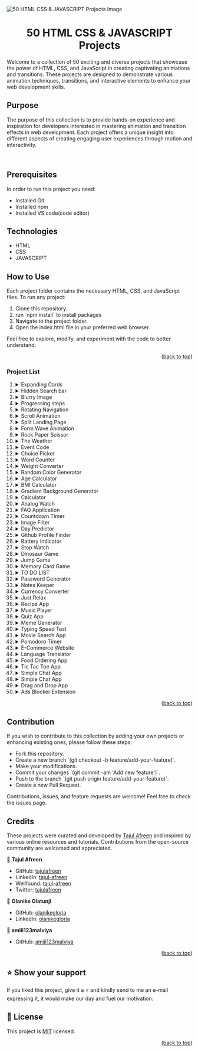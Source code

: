 ![50 HTML CSS & JAVASCRIPT Projects Image](./assets/maxresdefault.jpg)

<div>
<h1 align="center">50 HTML CSS & JAVASCRIPT Projects</h1> 
<p>Welcome to a collection of 50 exciting and diverse projects that showcase the power of HTML, CSS, and JavaScript in creating captivating animations and transitions. These projects are designed to demonstrate various animation techniques, transitions, and interactive elements to enhance your web development skills.</p>
</div>

## Purpose

<p>The purpose of this collection is to provide hands-on experience and inspiration for developers interested in mastering animation and transition effects in web development. Each project offers a unique insight into different aspects of creating engaging user experiences through motion and interactivity.</p>

<br>

## Prerequisites

In order to run this project you need:

- Installed Git.
- Installed npm
- Installed VS code(code editor)

## Technologies

  <ul>
    <li>HTML</li>
    <li>CSS</li>
    <li>JAVASCRIPT</li>
  </ul>

## How to Use

 <p>Each project folder contains the necessary HTML, CSS, and JavaScript files. To run any project:</p>
 <ol>
 <li>Clone this repository.</li>
 <li>run `npm install` to install packages </li>
 <li>Navigate to the project folder.</li>
 <li>Open the index.html file in your preferred web browser.</li>
 </ol>

<p>Feel free to explore, modify, and experiment with the code to better understand.</p>

<p align="right">(<a href="#readme-top">back to top</a>)</p>

### Project List

<ol>
<li>
<details>
<summary>Expanding Cards</summary>
<p>"Expanding Cards" is an interactive web layout where clicking on an image expands it while automatically minimizing other cards, offering a captivating and organized way to explore content with seamless transitions and intuitive design.</p>
<ul>
<li><a href="https://tajulafreen.github.io/50Projects-HTML-CSS-JavaScript/Source-Code/ExpandsCards/">Live Demo</a></li>
<li><a href="https://github.com/tajulafreen/50Projects-HTML-CSS-JavaScript/tree/main/Source-Code/ExpandsCards">Source</a></li>
</ul> 
</details>
</li>

<li>
<details>
<summary>Hidden Search bar</summary>
<p>Hidden Search Bar discreetly expands upon toggling, seamlessly integrating a sleek and intuitive search feature into interfaces, enhancing user accessibility and experience.</p>
<ul>
<li><a href="https://tajulafreen.github.io/50Projects-HTML-CSS-JavaScript/Source-Code/HiddenSearch/">Live Demo</a></li>
<li><a href="https://github.com/tajulafreen/50Projects-HTML-CSS-JavaScript/tree/main/Source-Code/HiddenSearch">Source</a></li>
</ul> 
</details>
</li>

<li>
<details>
<summary>Blurry Image</summary>
<p>
"Blurry Image" project utilizes covert blurring on page load, gradually transitioning images from a blurred state to crystal clear, enhancing visual experience seamlessly.</p>
<ul>
<li><a href="https://tajulafreen.github.io/50Projects-HTML-CSS-JavaScript/Source-Code/BluringImage/">Live Demo</a></li>
<li><a href="https://github.com/tajulafreen/50Projects-HTML-CSS-JavaScript/tree/main/Source-Code/BluringImage">Source</a></li>
</ul> 
</details>
</li>

<li>
<details>
<summary>Progressing steps</summary>
<p>"Progressing Steps" project showcases dynamic button effects, visually demonstrating progression through color fills upon each click, embodying interactive advancement in just a tap.</p>
<ul>
<li><a href="https://tajulafreen.github.io/50Projects-HTML-CSS-JavaScript/Source-Code/ProgressSteps/">Live Demo</a></li>
<li><a href="https://github.com/tajulafreen/50Projects-HTML-CSS-JavaScript/tree/main/Source-Code/ProgressSteps">Source</a></li>
</ul> 
</details>
</li>

<li>
<details>
<summary>Rotating Navigation</summary>
<p>"Rotating Navigation" is a dynamic project where clicking the menu bar triggers a 45-degree screen rotation, offering an engaging and unique user experience through interactive navigation.</p>
<ul>
<li><a href="https://tajulafreen.github.io/50Projects-HTML-CSS-JavaScript/Source-Code/RotatingNavigation/">Live Demo</a></li>
<li><a href="https://github.com/tajulafreen/50Projects-HTML-CSS-JavaScript/tree/main/Source-Code/RotatingNavigation">Source</a></li>
</ul> 
</details>
</li>

<li>
<details>
<summary>Scroll Animation</summary>
<p>"Scroll Animation" is a dynamic project that imbues scrolling web pages with captivating animation effects, elevating the user experience through visually engaging content transitions triggered by scrolling actions.</p>
<ul>
<li><a href="https://tajulafreen.github.io/50Projects-HTML-CSS-JavaScript/Source-Code/ScrollAnimation/">Live Demo</a></li>
<li><a href="https://github.com/tajulafreen/50Projects-HTML-CSS-JavaScript/tree/main/Source-Code/ScrollAnimation">Source</a></li>
</ul> 
</details>
</li>

<li>
<details>
<summary>Split Landing Page</summary>
<p>"Experience the 'Split Landing Page' - a dynamic interface that expands upon hover, providing an immersive view, and seamlessly minimizes upon mouse removal. Engage with captivating button glow effects, adding a touch of interactivity to your browsing journey."</p>
<ul>
<li><a href="https://tajulafreen.github.io/50Projects-HTML-CSS-JavaScript/Source-Code/SplitLanding-Page/">Live Demo</a></li>
<li><a href="https://github.com/tajulafreen/50Projects-HTML-CSS-JavaScript/tree/main/Source-Code/SplitLanding-Page">Source</a></li>
</ul> 
</details>
</li>

<li>
<details>
<summary>Form Wave Animation</summary>
<p>Enhancing user interaction, this form features dynamic label animations with a mesmerizing wave effect, complemented by a gradient background for a stylish and immersive visual experience.</p>
<ul>
<li><a href="https://tajulafreen.github.io/50Projects-HTML-CSS-JavaScript/Source-Code/FormWaveAnimation/">Live Demo</a></li>
<li><a href="https://github.com/tajulafreen/50Projects-HTML-CSS-JavaScript/tree/main/Source-Code/FormWaveAnimation">Source</a></li>
</ul> 
</details>
</li>

<li>
<details>
<summary>Rock Paper Scissor</summary>
<p>Introducing a classic Rock, Paper, Scissors game with a modern twist. Experience the thrill of strategic choices and animated outcomes in this engaging web application, designed for both fun and interactive play.</p>
<ul>
<li><a href="https://tajulafreen.github.io/50Projects-HTML-CSS-JavaScript/Source-Code/RockPapperScissor/">Live Demo</a></li>
<li><a href="https://github.com/tajulafreen/50Projects-HTML-CSS-JavaScript/tree/main/Source-Code/RockPapperScissor">Source</a></li>
</ul> 
</details>
</li>

<li>
<details>
<summary>The Weather</summary>
<p>Weather App automatically detects your location using navigator, providing real-time weather updates tailored to your area. Enjoy intuitive design, accurate forecasts, and dynamic backgrounds based on current weather conditions for a seamless weather browsing experience. Stay informed and prepared with our convenient and user-friendly Weather App with Location Detection.</p>
<ul>
<li><a href="https://tajulafreen.github.io/50Projects-HTML-CSS-JavaScript/Source-Code/WeatherApp/">Live Demo</a></li>
<li><a href="https://github.com/tajulafreen/50Projects-HTML-CSS-JavaScript/tree/main/Source-Code/WeatherApp">Source</a></li>
</ul> 
</details>
</li>

<li>
<details>
<summary>Event Code</summary>
<p>The Event Code project is a simple web application that allows users to obtain the keycode of any key they press on their keyboard. Built using HTML, CSS, and JavaScript, the application provides a user-friendly interface where users can press any key, and the corresponding keycode will be displayed on the screen in real-time. This project serves as a practical demonstration of event handling in web development and can be used as a learning tool for understanding keyboard events in JavaScript.</p>
<ul>
<li><a href="https://tajulafreen.github.io/50Projects-HTML-CSS-JavaScript/Source-Code/EventCode/">Live Demo</a></li>
<li><a href="https://github.com/tajulafreen/50Projects-HTML-CSS-JavaScript/tree/main/Source-Code/EventCode">Source</a></li>
</ul> 
</details>
</li>

<li>
<details>
<summary>Choice Picker</summary>
<p>A cutting-edge web application leveraging HTML, CSS, and JavaScript technologies to facilitate user selection from a customizable range of options. The application features an intuitive interface with a text input field, where users can enter their preferred choices. Upon submission, the system randomly cycles through the entered options and lands on a selected choice, which is prominently highlighted with a distinct color scheme, distinguishing it from the other options.</p>
<ul>
<li><a href="https://tajulafreen.github.io/50Projects-HTML-CSS-JavaScript/Source-Code/ChoicePicker/">Live Demo</a></li>
<li><a href="https://github.com/tajulafreen/50Projects-HTML-CSS-JavaScript/tree/main/Source-Code/ChoicePicker">Source</a></li>
</ul> 
</details>
</li>

<li>
<details>
<summary>Word Counter</summary>
<p>Word Counter App is a simple and efficient tool built using HTML, CSS, and JavaScript. This application provides users with an easy way to count words, characters, sentences, and paragraphs in a given text. Additionally, it offers features such as readability score and estimated reading time.</p>
<ul>
<li><a href="https://tajulafreen.github.io/50Projects-HTML-CSS-JavaScript/Source-Code/WordCounter/">Live Demo</a></li>
<li><a href="https://github.com/tajulafreen/50Projects-HTML-CSS-JavaScript/tree/main/Source-Code/WordCounter">Source</a></li>
</ul> 
</details>
</li>

<li>
<details>
<summary>Weight Converter</summary>
<p>Weight Converter is a simple and efficient tool built using HTML, CSS, and JavaScript. The Weight Converter project is a beginner-friendly web development project designed to help users convert weight measurements seamlessly. Users can input a weight in kilograms and instantly see conversions to grams, pounds, and ounces.</p>
<ul>
<li><a href="https://tajulafreen.github.io/50Projects-HTML-CSS-JavaScript/Source-Code/WeightConverter/">Live Demo</a></li>
<li><a href="https://github.com/tajulafreen/50Projects-HTML-CSS-JavaScript/tree/main/Source-Code/WeightConverter">Source</a></li>
</ul> 
</details>
</li>

<li>
<details>
<summary>Random Color Generator</summary>
<p>Random Color Generator is a user-friendly tool built using HTML, CSS, and JavaScript. The Random Color Generator project is a beginner-friendly web development project designed to help users generate random colors effortlessly. Users can click a button to instantly see randomly generated colors.</p>
<ul>
<li><a href="https://tajulafreen.github.io/50Projects-HTML-CSS-JavaScript/Source-Code/RandomColorGenerator/">Live Demo</a></li>
<li><a href="https://github.com/tajulafreen/50Projects-HTML-CSS-JavaScript/tree/main/Source-Code/RandomColorGenerator">Source</a></li>
</ul> 
</details>
</li>

<li>
<details>
<summary>Age Calculator</summary>
<p>Age Calculator is a user-friendly tool built using HTML, CSS, and JavaScript. The Age Calculator project is a beginner-friendly web development project designed to help users calculate their age effortlessly. Users can input their date of birth and instantly see their age in years.</p>
<ul>
<li><a href="https://tajulafreen.github.io/50Projects-HTML-CSS-JavaScript/Source-Code/AgeCalculator/">Live Demo</a></li>
<li><a href="https://github.com/tajulafreen/50Projects-HTML-CSS-JavaScript/tree/main/Source-Code/AgeCalculator">Source</a></li>
</ul> 
</details>
</li>

<li>
<details>
<summary>BMI Calculator</summary>
<p>The BMI Calculator is a simple web application built using HTML, CSS, and JavaScript. It allows users to easily calculate their Body Mass Index (BMI) by entering their height and weight. The application then computes the BMI and displays the result, helping users understand their body mass relative to their height and weight. This project is beginner-friendly and provides a practical example of using basic web development skills to create a functional tool.</p>
<ul>
<li><a href="https://tajulafreen.github.io/50Projects-HTML-CSS-JavaScript/Source-Code/BMICalculator/">Live Demo</a></li>
<li><a href="https://github.com/tajulafreen/50Projects-HTML-CSS-JavaScript/tree/main/Source-Code/BMICalculator">Source</a></li>
</ul> 
</details>
</li>

<li>
<details>
<summary>Gradient Background Generator</summary>
<p>The Gradient Background Generator is a user-friendly tool built using HTML, CSS, and JavaScript. This project allows users to create beautiful gradient backgrounds effortlessly. Users can select two colors to generate a gradient background and see the corresponding CSS code, which they can easily copy and use in their own projects. The tool is designed to be beginner-friendly, making it an excellent project for those new to web development.</p>
<ul>
<li><a href="https://tajulafreen.github.io/50Projects-HTML-CSS-JavaScript/Source-Code/GradientBackgroundGenerator/">Live Demo</a></li>
<li><a href="https://github.com/tajulafreen/50Projects-HTML-CSS-JavaScript/tree/main/Source-Code/GradientBackgroundGenerator">Source</a></li>
</ul> 
</details>
</li>

<li>
<details>
<summary>Calculator</summary>
<p>Calculator is a straightforward and user-friendly tool developed using HTML, CSS, and JavaScript. This beginner-friendly web development project is designed to help users perform basic arithmetic operations such as addition, subtraction, multiplication, and division seamlessly. Users can input numbers and choose an operator to instantly see the calculated result. The calculator also includes functionalities for clearing the input and handling decimal numbers.</p>
<ul>
<li><a href="https://tajulafreen.github.io/50Projects-HTML-CSS-JavaScript/Source-Code/Calculator/">Live Demo</a></li>
<li><a href="https://github.com/tajulafreen/50Projects-HTML-CSS-JavaScript/tree/main/Source-Code/Calculator">Source</a></li>
</ul> 
</details>
</li>

<li>
<details>
<summary>Analog Watch</summary>
<p>Analog Watch is a visually appealing and functional timekeeping tool built using HTML, CSS, and JavaScript. This project features a classic analog clock design with distinct hour, minute, and second hands. The clock displays the current time with real-time updates, and its stylish design includes subtle shadowing and color adjustments to enhance its aesthetic appeal. The clock’s hands are dynamically styled with CSS for a modern and engaging look.</p>
<ul>
<li><a href="https://tajulafreen.github.io/50Projects-HTML-CSS-JavaScript/Source-Code/AnalogWatch/">Live Demo</a></li>
<li><a href="https://github.com/tajulafreen/50Projects-HTML-CSS-JavaScript/tree/main/Source-Code/AnalogWatch">Source</a></li>
</ul> 
</details>
</li>

<li>
<details>
<summary>FAQ Application</summary>
<p>The FAQ Application is a responsive web-based tool designed to provide users with quick and easy access to frequently asked questions and their answers. Built with HTML, CSS, and JavaScript, this project showcases a clean and intuitive interface that allows users to expand and collapse answers with a simple click.</p>
<ul>
<li><a href="https://tajulafreen.github.io/50Projects-HTML-CSS-JavaScript/Source-Code/FAQApplication/">Live Demo</a></li>
<li><a href="https://github.com/tajulafreen/50Projects-HTML-CSS-JavaScript/tree/main/Source-Code/FAQApplication">Source</a></li>
</ul> 
</details>
</li>

<li>
<details>
<summary>Countdown Timer</summary>
<p>The Countdown Timer is an intuitive and visually appealing tool built using HTML, CSS, and JavaScript. This project allows users to set a countdown to a specific event or deadline, providing a real-time display of the remaining days, hours, minutes, and seconds. It's a great project for beginners to practice and enhance their web development skills.</p>
<ul>
<li><a href="https://tajulafreen.github.io/50Projects-HTML-CSS-JavaScript/Source-Code/CountdownTimer/">Live Demo</a></li>
<li><a href="https://github.com/tajulafreen/50Projects-HTML-CSS-JavaScript/tree/main/Source-Code/CountdownTimer">Source</a></li>
</ul> 
</details>
</li>

<li>
<details>
<summary>Image Filter</summary>
<p>The Image Filter Web Application allows users to upload and edit images by applying various filters (brightness, contrast, saturation, and vibrance) and effects (vintage, lomo, clarity, etc.). Users can preview changes on a canvas, download the edited image, or revert to the original. This application is built using HTML, CSS, and vanilla JavaScript.</p>
<ul>
<li><a href="https://tajulafreen.github.io/50Projects-HTML-CSS-JavaScript/Source-Code/ImageFilter/">Live Demo</a></li>
<li><a href="https://github.com/tajulafreen/50Projects-HTML-CSS-JavaScript/tree/main/Source-Code/ImageFilter">Source</a></li>
</ul> 
</details>
</li>

<li>
<details>
<summary>Day Predictor</summary>
<p>A Simple Week Day Predictor App written in HTML, CSS, and JavaScript. This app displays the current day of the week along with a corresponding motivational quote, using local computer time.</p>
<ul>
<li><a href="https://tajulafreen.github.io/50Projects-HTML-CSS-JavaScript/Source-Code/DayPredictor/">Live Demo</a></li>
<li><a href="https://github.com/tajulafreen/50Projects-HTML-CSS-JavaScript/tree/main/Source-Code/DayPredictor">Source</a></li>
</ul> 
</details>
</li>

<li>
<details>
<summary>Github Profile Finder</summary>
<p>The GitHub User Info Finder is a web application designed to fetch and display detailed information about GitHub users. By simply entering a GitHub username, users can retrieve profile information including the avatar, name, bio, number of public repositories, followers, and following count. This project leverages the GitHub API to provide real-time data, and it is built using HTML, CSS, and JavaScript for a seamless user experience.</p>
<ul>
<li><a href="https://tajulafreen.github.io/50Projects-HTML-CSS-JavaScript/Source-Code/GithubProfileFinder/">Live Demo</a></li>
<li><a href="https://github.com/tajulafreen/50Projects-HTML-CSS-JavaScript/tree/main/Source-Code/GithubProfileFinder">Source</a></li>
</ul> 
</details>
</li>

<li>
<details>
<summary>Battery Indicator</summary>
<p>This project is a simple web application that dynamically displays the battery level of the user's device and includes a dark mode toggle feature. The battery level is visually represented as a progress bar and also shown as a percentage. The application leverages the Battery Status API to fetch the battery information and updates the display in real-time. Additionally, the user can switch between light and dark modes by clicking a toggle button, enhancing the user interface's customization options.</p>
<ul>
<li><a href="https://tajulafreen.github.io/50Projects-HTML-CSS-JavaScript/Source-Code/BatteryIndicator/">Live Demo</a></li>
<li><a href="https://github.com/tajulafreen/50Projects-HTML-CSS-JavaScript/tree/main/Source-Code/BatteryIndicator">Source</a></li>
</ul> 
</details>
</li>

<li>
<details>
<summary>Stop Watch</summary>
<p>This project is a simple and interactive stopwatch application created using HTML, CSS, and JavaScript. The stopwatch can be started, stopped, and reset, allowing users to measure elapsed time accurately. It displays minutes, seconds, and milliseconds, providing a clear and precise time tracking interface. The application is styled with CSS for a clean and modern look, and it is fully responsive, ensuring usability across different devices.</p>
<ul>
<li><a href="https://tajulafreen.github.io/50Projects-HTML-CSS-JavaScript/Source-Code/StopWatch/">Live Demo</a></li>
<li><a href="https://github.com/tajulafreen/50Projects-HTML-CSS-JavaScript/tree/main/Source-Code/StopWatch">Source</a></li>
</ul> 
</details>
</li>

<li>
<details>
<summary>Dinosaur Game</summary>
<p>This project is a simple, interactive "Dinosaur Game" built using HTML, CSS, and JavaScript. Inspired by the classic offline game in Google Chrome, the player controls a dinosaur character that must jump over moving obstacles (cacti) to avoid collision. The game features basic animations and a scoring system, providing an engaging experience. The project demonstrates fundamental concepts of web development, including DOM manipulation, event handling, and CSS animations.</p>
<ul>
<li><a href="https://tajulafreen.github.io/50Projects-HTML-CSS-JavaScript/Source-Code/DinosaurGame/">Live Demo</a></li>
<li><a href="https://github.com/tajulafreen/50Projects-HTML-CSS-JavaScript/tree/main/Source-Code/DinosaurGame">Source</a></li>
</ul> 
</details>
</li>

<li>
<details>
<summary>Jump Game</summary>
<p>This project is a simple browser-based "Jump Game" where players control a character that must jump over blocks to avoid collisions. It demonstrates the use of HTML, CSS, and JavaScript to create an interactive game with basic animations and collision detection. The player uses the spacebar to jump and scores points based on survival time. The game includes two types of moving obstacles, adding a layer of challenge.</p>
<ul>
<li><a href="https://tajulafreen.github.io/50Projects-HTML-CSS-JavaScript/Source-Code/JumpGame/">Live Demo</a></li>
<li><a href="https://github.com/tajulafreen/50Projects-HTML-CSS-JavaScript/tree/main/Source-Code/JumpGame">Source</a></li>
</ul> 
</details>
</li>

<li>
<details>
<summary>Memory Card Game</summary>
<p>The Memory Card Game is a classic card-matching game designed to enhance cognitive skills and memory. Players are presented with a grid of face-down cards. The goal is to find and match all pairs of cards. This project demonstrates fundamental web development skills using HTML, CSS, and JavaScript.</p>
<ul>
<li><a href="https://tajulafreen.github.io/50Projects-HTML-CSS-JavaScript/Source-Code/MemoryCard/">Live Demo</a></li>
<li><a href="https://github.com/tajulafreen/50Projects-HTML-CSS-JavaScript/tree/main/Source-Code/MemoryCard">Source</a></li>
</ul> 
</details>
</li>

<li>
<details>
<summary>TO DO LIST</summary>
<p>This project is a simple web-based To-Do List application that allows users to add tasks, categorize them, and filter tasks by category. The application is built using HTML, CSS, and JavaScript, with JavaScript modules to separate concerns and improve maintainability.</p>
<ul>
<li><a href="https://tajulafreen.github.io/50Projects-HTML-CSS-JavaScript/Source-Code/ToDoList/">Live Demo</a></li>
<li><a href="https://github.com/tajulafreen/50Projects-HTML-CSS-JavaScript/tree/main/Source-Code/ToDoList">Source</a></li>
</ul> 
</details>
</li>

<li>
<details>
<summary>Password Generator</summary>
<p>The Password Generator App is a web application that allows users to create secure, customizable passwords based on user-defined criteria such as length and character types. It offers a simple interface for generating and copying passwords to the clipboard. This tool enhances online security by providing strong, random passwords.</p>
<ul>
<li><a href="https://tajulafreen.github.io/50Projects-HTML-CSS-JavaScript/Source-Code/PasswordGenerator/">Live Demo</a></li>
<li><a href="https://github.com/tajulafreen/50Projects-HTML-CSS-JavaScript/tree/main/Source-Code/PasswordGenerator">Source</a></li>
</ul> 
</details>
</li>

<li>
<details>
<summary>Notes Keeper</summary>
<p>The Notes Keeper App is a web-based application designed for creating, storing, and managing personal notes. It offers a simple and intuitive interface for adding, searching, and deleting notes using local storage, ensuring data persistence across sessions.</p>
<ul>
<li><a href="https://tajulafreen.github.io/50Projects-HTML-CSS-JavaScript/Source-Code/NotesKeeper/">Live Demo</a></li>
<li><a href="https://github.com/tajulafreen/50Projects-HTML-CSS-JavaScript/tree/main/Source-Code/NotesKeeper">Source</a></li>
</ul> 
</details>
</li>

<li>
<details>
<summary>Currency Converter</summary>
<p>This project is a Currency Converter application built using HTML, CSS, and JavaScript. It allows users to convert one currency into another by inputting an amount and selecting the currencies they want to convert from and to.</p>
<ul>
<li><a href="https://tajulafreen.github.io/50Projects-HTML-CSS-JavaScript/Source-Code/CurrencyConverter/">Live Demo</a></li>
<li><a href="https://github.com/tajulafreen/50Projects-HTML-CSS-JavaScript/tree/main/Source-Code/CurrencyConverter">Source</a></li>
</ul> 
</details>
</li>

<li>
<details>
<summary>Just Relax</summary>
<p>The Just Relax App is a breathing exercise web application built with HTML, CSS, and JavaScript (ES6+). It guides users through a breathing exercise by animating visual cues and displaying text prompts such as "Breathe In," "Hold," and "Breathe Out." This helps users relax and practice mindfulness.</p>
<ul>
<li><a href="https://tajulafreen.github.io/50Projects-HTML-CSS-JavaScript/Source-Code/JustRelax/">Live Demo</a></li>
<li><a href="https://github.com/tajulafreen/50Projects-HTML-CSS-JavaScript/tree/main/Source-Code/JustRelax">Source</a></li>
</ul> 
</details>
</li>

<li>
<details>
<summary>Recipe App</summary>
<p>The Recipe App is designed to make cooking enjoyable and easy for everyone, from beginners to seasoned chefs. Discover a wide range of recipes, create your own, and share them with the community. With an intuitive interface and smart features, it helps you explore new dishes, organize your favorite recipes, and plan meals for any occasion.</p>
<ul>
<li><a href="https://tajulafreen.github.io/50Projects-HTML-CSS-JavaScript/Source-Code/RecipeApp/">Live Demo</a></li>
<li><a href="https://github.com/tajulafreen/50Projects-HTML-CSS-JavaScript/tree/main/Source-Code/RecipeApp">Source</a></li>
</ul> 
</details>
</li>

<li>
<details>
<summary>Music Player</summary>
<p>A simple, user-friendly Music Player built using HTML, CSS, and JavaScript. This app allows users to upload and manage their favorite songs dynamically, creating a personalized playlist.</p>
<ul>
<li><a href="https://tajulafreen.github.io/50Projects-HTML-CSS-JavaScript/Source-Code/MusicPlayer/">Live Demo</a></li>
<li><a href="https://github.com/tajulafreen/50Projects-HTML-CSS-JavaScript/tree/main/Source-Code/MusicPlayer">Source</a></li>
</ul> 
</details>
</li>

<li>
<details>
<summary>Quiz App</summary>
<p>A simple quiz app built using HTML, CSS, and JavaScript. The app presents multiple-choice questions, and the user can select answers to test their knowledge. At the end of the quiz, the user's score is displayed along with an option to restart the quiz.</p>
<ul>
<li><a href="https://tajulafreen.github.io/50Projects-HTML-CSS-JavaScript/Source-Code/QuizApp/">Live Demo</a></li>
<li><a href="https://github.com/tajulafreen/50Projects-HTML-CSS-JavaScript/tree/main/Source-Code/Quizapp">Source</a></li>
</ul> 
</details>
</li>

<li>
<details>
<summary>Meme Generator</summary>
<p>A fun and interactive Meme Generator app built using HTML, CSS, and JavaScript. This app fetches random memes from an API and displays them for the user to enjoy. It also provides options for users to download the meme or share it on social media.</p>
<ul>
<li><a href="https://tajulafreen.github.io/50Projects-HTML-CSS-JavaScript/Source-Code/MemeGenerator/">Live Demo</a></li>
<li><a href="https://github.com/tajulafreen/50Projects-HTML-CSS-JavaScript/tree/main/Source-Code/MemeGenerator">Source</a></li>
</ul> 
</details>
</li>

<li>
<details>
<summary>Typing Speed Test</summary>
<p>The Typing Speed Test app is a simple web-based tool that allows users to test and improve their typing speed. The app displays a random sentence, and the user is asked to type it as quickly and accurately as possible. It calculates the typing speed in words per minute (WPM) and measures the accuracy based on the user's input.</p>
<ul>
<li><a href="https://tajulafreen.github.io/50Projects-HTML-CSS-JavaScript/Source-Code/TypingSpeedTest/">Live Demo</a></li>
<li><a href="https://github.com/tajulafreen/50Projects-HTML-CSS-JavaScript/tree/main/Source-Code/TypingSpeedTest">Source</a></li>
</ul> 
</details>
</li>

<li>
<details>
<summary>Movie Search App</summary>
<p>The Movie Search App is a simple and responsive web application that allows users to search for movies and view their details. It utilizes a public API like OMDB to fetch and display movie information, including the title, year of release, and poster.</p>
<ul>
<li><a href="https://tajulafreen.github.io/50Projects-HTML-CSS-JavaScript/Source-Code/MovieSearchApp/">Live Demo</a></li>
<li><a href="https://github.com/tajulafreen/50Projects-HTML-CSS-JavaScript/tree/main/Source-Code/MovieSearchApp">Source</a></li>
</ul> 
</details>
</li>

<li>
<details>
<summary>Pomodoro Timer</summary>
<p>The Productivity Timer (Pomodoro Timer) is a simple yet effective timer application based on the Pomodoro technique. It helps users stay productive by alternating between focus intervals (e.g., 5 minutes) and short breaks (e.g., 2 minutes). The app provides visual cues through animations and sound alerts to signal transitions between focus and break periods.</p>
<ul>
<li><a href="https://tajulafreen.github.io/50Projects-HTML-CSS-JavaScript/Source-Code/PomodoroTimer/">Live Demo</a></li>
<li><a href="https://github.com/tajulafreen/50Projects-HTML-CSS-JavaScript/tree/main/Source-Code/PomodoroTimer">Source</a></li>
</ul> 
</details>
</li>

<li>
<details>
<summary>E-Commerce Website</summary>
<p>This is a simple e-commerce product page built using **HTML**, **CSS**, and **JavaScript**. It displays a list of products fetched from a public API and allows users to add products to their cart. The page features a cart modal where users can view the products they have added, including quantity and total price.</p>
<ul>
<li><a href="https://tajulafreen.github.io/50Projects-HTML-CSS-JavaScript/Source-Code/E-CommerceWebsite/">Live Demo</a></li>
<li><a href="https://github.com/tajulafreen/50Projects-HTML-CSS-JavaScript/tree/main/Source-Code/E-CommerceWebsite">Source</a></li>
</ul> 
</details>
</li>

<li>
<details>
<summary>Language Translator</summary>
<p>The Language Translator App is a simple and user-friendly web application that allows users to translate text between various languages. It uses the MyMemory Translation API to fetch translations.</p>
<ul>
<li><a href="https://tajulafreen.github.io/50Projects-HTML-CSS-JavaScript/Source-Code/LanguageTranslator/">Live Demo</a></li>
<li><a href="https://github.com/tajulafreen/50Projects-HTML-CSS-JavaScript/tree/main/Source-Code/LanguageTranslator">Source</a></li>
</ul> 
</details>
</li>

<li>
<details>
<summary>Food Ordering App</summary>
<p>The Food Order App is a simple web application that allows users to order food items from a menu. Users can view the available items, add them to their cart, and see the total price. The app also enables users to place an order, and upon successful placement, the cart is cleared.</p>
<ul>
<li><a href="https://tajulafreen.github.io/50Projects-HTML-CSS-JavaScript/Source-Code/FoodOrdering/">Live Demo</a></li>
<li><a href="https://github.com/tajulafreen/50Projects-HTML-CSS-JavaScript/tree/main/Source-Code/FoodOrdering">Source</a></li>
</ul> 
</details>
</li>

<li>
<details>
<summary>Tic Tac Toe App</summary>
<p>This is a simple Tic Tac Toe game built using HTML, CSS, and JavaScript. The game allows two players to alternate turns and try to win by getting three of their symbols (X or O) in a row, either horizontally, vertically, or diagonally. The game will automatically check for a winner or draw after each move, and players can restart the game at any time.</p>
<ul>
<li><a href="https://tajulafreen.github.io/50Projects-HTML-CSS-JavaScript/Source-Code/TicTacToe/">Live Demo</a></li>
<li><a href="https://github.com/tajulafreen/50Projects-HTML-CSS-JavaScript/tree/main/Source-Code/TicTacToe">Source</a></li>
</ul> 
</details>
</li>

<li>
<details>
<summary>Simple Chat App</summary>
<p>This is a simple chat application that simulates a conversation where the app echoes the user's messages as a response. Messages are stored in the browser's local storage, so they persist even after the page is refreshed.</p>
<ul>
<li><a href="https://tajulafreen.github.io/50Projects-HTML-CSS-JavaScript/Source-Code/ChatApp/">Live Demo</a></li>
<li><a href="https://github.com/tajulafreen/50Projects-HTML-CSS-JavaScript/tree/main/Source-Code/ChatApp">Source</a></li>
</ul> 
</details>
</li>

<li>
<details>
<summary>Simple Chat App</summary>
<p>This is an interactive polling app that allows users to vote on a specific question. Users can vote for their preferred options and view the results in real-time. The app tracks the votes for each option and stores them in the local storage so the votes persist even after the page is refreshed.</p>
<ul>
<li><a href="https://tajulafreen.github.io/50Projects-HTML-CSS-JavaScript/Source-Code/InteractivePolling/">Live Demo</a></li>
<li><a href="https://github.com/tajulafreen/50Projects-HTML-CSS-JavaScript/tree/main/Source-Code/InteractivePolling">Source</a></li>
</ul> 
</details>
</li>

<li>
<details>
<summary>Drag and Drop App</summary>
<p>This is a simple drag-and-drop app where users can move items from one list to another. It's a basic implementation of a task manager or an image gallery where users can organize their items by dragging and dropping.</p>
<ul>
<li><a href="https://tajulafreen.github.io/50Projects-HTML-CSS-JavaScript/Source-Code/DragAndDrop/">Live Demo</a></li>
<li><a href="https://github.com/tajulafreen/50Projects-HTML-CSS-JavaScript/tree/main/Source-Code/DragAndDrop">Source</a></li>
</ul> 
</details>
</li>

<li>
<details>
<summary>Ads Blocker Extension</summary>
<p>This is a simple Ad Blocker Extension. AdBlocker is a lightweight browser extension designed to block intrusive advertisements and enhance your browsing experience.</p>
<ul>
<li><a href="https://tajulafreen.github.io/50Projects-HTML-CSS-JavaScript/Source-Code/AdsBlockerExtension/">Live Demo</a></li>
<li><a href="https://github.com/tajulafreen/50Projects-HTML-CSS-JavaScript/tree/main/Source-Code/AdsBlockerExtension">Source</a></li>
</ul> 
</details>
</li>

</ol>

<p align="right">(<a href="#readme-top">back to top</a>)</p>

## Contribution

<p>If you wish to contribute to this collection by adding your own projects or enhancing existing ones, please follow these steps:</p>
<ul>
<li>Fork this repository.</li>
<li>Create a new branch `(git checkout -b feature/add-your-feature)`. </li>
<li>Make your modifications.</li>
<li>Commit your changes `(git commit -am 'Add new feature')`.</li>
<li>Push to the branch `(git push origin feature/add-your-feature)`.</li>
<li>Create a new Pull Request.</li>
</ul>
<p>Contributions, issues, and feature requests are welcome! Feel free to check the issues page.</p>

## Credits

<p>These projects were curated and developed by <a href="https://github.com/tajulafreen/">Tajul Afreen</a>
 and inspired by various online resources and tutorials. Contributions from the open-source community are welcomed and appreciated.</p>

👤 **Tajul Afreen**

- GitHub: [tajulafreen](https://github.com/tajulafreen)
- LinkedIn: [tajul-afreen](https://www.linkedin.com/in/tajul-afreen/)
- Wellfound: [tajul-afreen](https://wellfound.com/u/tajul-afreen)
- Twitter: [tajulafreen](https://www.twitter.com/tajulafreen)

👤 **Olanike Olatunji**

- GitHub: [olanikegloria](https://github.com/olanikegloria)
- LinkedIn: [olanikegloria](https://www.linkedin.com/in/olani/)

👤 **amiii123malviya**

- GitHub: [amiii123malviya](https://github.com/amiii123malvi)

<p align="right">(<a href="#readme-top">back to top</a>)</p>

## ⭐️ Show your support <a name="support"></a>

If you liked this project, give it a ⭐️ and kindly send to me an e-mail expressing it, it would make our day and fuel our motivation.

## 📝 License <a name="license"></a>

This project is [MIT](./LICENSE) licensed.

<p align="right">(<a href="#readme-top">back to top</a>)</p>
